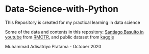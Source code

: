 # Data-Science-with-Python
This Repository is created for my practical learning in data science

Some of the data and contents in this repository: [Santiago Basulto in youtube](https://www.youtube.com/watch?v=r-uOLxNrNk8) from [RMOTR](https://rmotr.com), and public dataset from [kaggle](https://www.kaggle.com/datasets)

Muhammad Adisatriyo Pratama - October 2020
